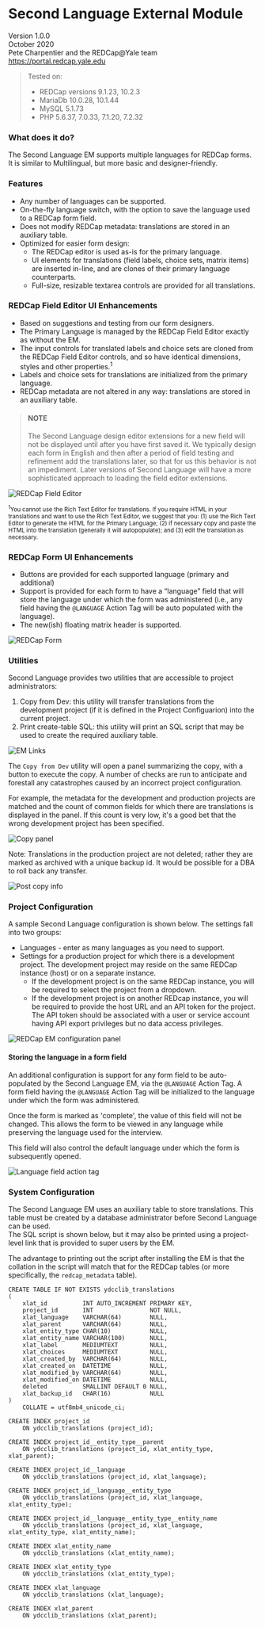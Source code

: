# Second Language External Module
Version 1.0.0   
October 2020  
Pete Charpentier and the REDCap@Yale team  
https://portal.redcap.yale.edu  

> Tested on:
> - REDCap versions 9.1.23, 10.2.3
> - MariaDb 10.0.28, 10.1.44
> - MySQL 5.1.73
> - PHP 5.6.37, 7.0.33, 7.1.20, 7.2.32

### What does it do?
The Second Language EM supports multiple languages for REDCap forms.
It is similar to Multilingual, but more basic and designer-friendly.

### Features
- Any number of languages can be supported.
- On-the-fly language switch, with the option to save the language used to a REDCap form field.
- Does not modify REDCap metadata: translations are stored in an auxiliary table.
- Optimized for easier form design:
  - The REDCap editor is used as-is for the primary language.
  - UI elements for translations (field labels, choice sets, matrix items) 
  are inserted in-line, and are clones of their primary language counterparts.
  - Full-size, resizable textarea controls are provided for all translations.
  
### REDCap Field Editor UI Enhancements

- Based on suggestions and testing from our form designers.
- The Primary Language is managed by the REDCap Field Editor exactly as without the EM.
- The input controls for translated labels and choice sets are cloned from the REDCap Field Editor controls, and so have identical dimensions, styles and other properties.<sup>1</sup>
- Labels and choice sets for translations are initialized from the primary language.
- REDCap metadata are not altered in any way: translations are stored in an auxiliary table.

> #### NOTE  
> The Second Language design editor extensions for a new field will not be displayed until after you have first saved it. 
We typically design each form in English and then after a period of field testing and refinement add the translations later, 
so that for us this behavior is not an impediment. 
Later versions of Second Language will have a more sophisticated approach to loading the field editor extensions. 

![REDCap Field Editor](images/second_language_field_editor.png)

<sub><sup>1</sup>You cannot use the Rich Text Editor for translations. If you require HTML in your translations and want to use
the Rich Text Editor, we suggest that you: 
(1) use the Rich Text Editor to generate the HTML for the Primary Language;
(2) if necessary copy and paste the HTML into the translation (generally it will autopopulate); and
(3) edit the translation as necessary.</sub>

### REDCap Form UI Enhancements
- Buttons are provided for each supported language (primary and additional)
- Support is provided for each form to have a “language” field that will store the language under which the form was administered (i.e., any field having the ```@LANGUAGE``` Action Tag will be auto populated with the language).
- The new(ish) floating matrix header is supported.  

![REDCap Form](images/second_language_form.png)

### Utilities
Second Language provides two utilities that are accessible to project administrators:
1. Copy from Dev: this utility will transfer translations from the development project (if it is defined in the Project Configuarion) into the current project.
2. Print create-table SQL: this utility will print an SQL script that may be used to create the required auxiliary table.

![EM Links](images/second_language_links.png)

The ```Copy from Dev``` utility will open a panel summarizing the copy, with a button to execute the copy.
A number of checks are run to anticipate and forestall any catastrophes caused by an incorrect project configuration.  

For example, the metadata for the development and production projects are matched and the count of common fields for which there are translations is displayed in the panel.
If this count is very low, it's a good bet that the wrong development project has been specified.
  

![Copy panel](images/second_language_copy_from_dev.png)

Note: Translations in the production project are not deleted; rather they are marked as archived with a unique backup id.
It would be possible for a DBA to roll back any transfer.  

![Post copy info](images/second_language_post_copy.png)

### Project Configuration
A sample Second Language configuration is shown below.
The settings fall into two groups:

- Languages - enter as many languages as you need to support.
- Settings for a production project for which there is a development project. 
The development project may reside on the same REDCap instance (host) or on a separate instance.
    - If the development project is on the same REDCap instance, you will be required to select the project from a dropdown.
    - If the development project is on another REDcap instance, you will
    be required to provide the host URL and an API token for the project.
    The API token should be associated with a user or service account having API export
    privileges but no data access privileges.

![REDCap EM configuration panel](images/second_language_settings.png)

#### Storing the language in a form field
An additional configuration is support for any form field to be auto-populated by the Second Language EM,
via the ```@LANGUAGE``` Action Tag. 
A form field having the ```@LANGUAGE``` Action Tag will be initialized to the language under which the form was administered.  

Once the form is marked as 'complete', the value of this field will not be changed.
This allows the form to be viewed in any language while preserving the language
used for the interview.  

This field will also control the default language under which the form is subsequently opened.
  

![Language field action tag](images/second_language_action_tag.png)

### System Configuration
The Second Language EM uses an auxiliary table to store translations.
This table must be created by a database administrator before Second Language can be used.  
The SQL script is shown below, but it may also be printed using a project-level link that is provided to super users by the EM.  

The advantage to printing out the script after installing the EM is that the
collation in the script will match that for the REDCap tables (or more specifically, the ```redcap_metadata``` table).  

```
CREATE TABLE IF NOT EXISTS ydcclib_translations
(
    xlat_id          INT AUTO_INCREMENT PRIMARY KEY,
    project_id       INT                NOT NULL,
    xlat_language    VARCHAR(64)        NULL,
    xlat_parent      VARCHAR(64)        NULL,
    xlat_entity_type CHAR(10)           NULL,
    xlat_entity_name VARCHAR(100)       NULL,
    xlat_label       MEDIUMTEXT         NULL,
    xlat_choices     MEDIUMTEXT         NULL,
    xlat_created_by  VARCHAR(64)        NULL,
    xlat_created_on  DATETIME           NULL,
    xlat_modified_by VARCHAR(64)        NULL,
    xlat_modified_on DATETIME           NULL,
    deleted          SMALLINT DEFAULT 0 NULL,
    xlat_backup_id   CHAR(16)           NULL
)
    COLLATE = utf8mb4_unicode_ci;

CREATE INDEX project_id
    ON ydcclib_translations (project_id);

CREATE INDEX project_id__entity_type__parent
    ON ydcclib_translations (project_id, xlat_entity_type, xlat_parent);

CREATE INDEX project_id__language
    ON ydcclib_translations (project_id, xlat_language);

CREATE INDEX project_id__language__entity_type
    ON ydcclib_translations (project_id, xlat_language, xlat_entity_type);

CREATE INDEX project_id__language__entity_type__entity_name
    ON ydcclib_translations (project_id, xlat_language, xlat_entity_type, xlat_entity_name);

CREATE INDEX xlat_entity_name
    ON ydcclib_translations (xlat_entity_name);

CREATE INDEX xlat_entity_type
    ON ydcclib_translations (xlat_entity_type);

CREATE INDEX xlat_language
    ON ydcclib_translations (xlat_language);

CREATE INDEX xlat_parent
    ON ydcclib_translations (xlat_parent);
```







